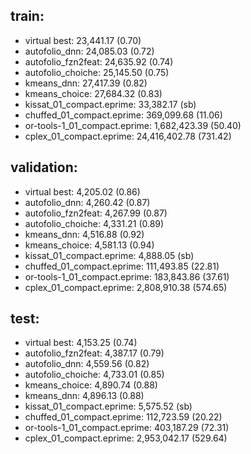 ## train:
- virtual best: 23,441.17 (0.70)
- autofolio_dnn: 24,085.03 (0.72)
- autofolio_fzn2feat: 24,635.92 (0.74)
- autofolio_choiche: 25,145.50 (0.75)
- kmeans_dnn: 27,417.39 (0.82)
- kmeans_choice: 27,684.32 (0.83)
- kissat_01_compact.eprime: 33,382.17 (sb)
- chuffed_01_compact.eprime: 369,099.68 (11.06)
- or-tools-1_01_compact.eprime: 1,682,423.39 (50.40)
- cplex_01_compact.eprime: 24,416,402.78 (731.42)
## validation:
- virtual best: 4,205.02 (0.86)
- autofolio_dnn: 4,260.42 (0.87)
- autofolio_fzn2feat: 4,267.99 (0.87)
- autofolio_choiche: 4,331.21 (0.89)
- kmeans_dnn: 4,516.88 (0.92)
- kmeans_choice: 4,581.13 (0.94)
- kissat_01_compact.eprime: 4,888.05 (sb)
- chuffed_01_compact.eprime: 111,493.85 (22.81)
- or-tools-1_01_compact.eprime: 183,843.86 (37.61)
- cplex_01_compact.eprime: 2,808,910.38 (574.65)
## test:
- virtual best: 4,153.25 (0.74)
- autofolio_fzn2feat: 4,387.17 (0.79)
- autofolio_dnn: 4,559.56 (0.82)
- autofolio_choiche: 4,733.01 (0.85)
- kmeans_choice: 4,890.74 (0.88)
- kmeans_dnn: 4,896.13 (0.88)
- kissat_01_compact.eprime: 5,575.52 (sb)
- chuffed_01_compact.eprime: 112,723.59 (20.22)
- or-tools-1_01_compact.eprime: 403,187.29 (72.31)
- cplex_01_compact.eprime: 2,953,042.17 (529.64)

